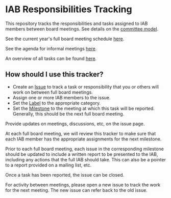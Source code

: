 # IAB Responsibilities Tracking

This repository tracks the responsibilities and tasks assigned to IAB members
between board meetings. See details on the [committee model](https://wiki.ietf.org/group/iab/committee-model).

See the current year's full board meeting schedule [here](https://wiki.ietf.org/group/iab/2025_Schedule).

See the agenda for informal meetings [here](https://wiki.ietf.org/group/iab/Agenda).

An overview of all tasks can be found [here](https://github.com/orgs/intarchboard/projects/2/views/1).

## How should I use this tracker?

- Create an [Issue](https://github.com/intarchboard/responsibilities/issues) to track a task or responsibility that you or others will work on between full board meetings.
- Assign one or more IAB members to the issue.
- Set the [Label](https://github.com/intarchboard/responsibilities/labels) to the appropriate category.
- Set the [Milestone](https://github.com/intarchboard/responsibilities/milestones) to the meeting at which this task will be reported. Generally, this should be the next full board meeting.

Provide updates on meetings, discussions, etc, on the issue page.

At each full board meeting, we will review this tracker to make sure that each IAB member has the appropriate assignments for the next milestone.

Prior to each full board meeting, each issue in the corresponding milestone should be updated to include a written report to be presented to the IAB, including any actions that the full IAB should take. This can also be a pointer to a report provided on a mailing list, etc.

Once a task has been reported, the issue can be closed.

For activity between meetings, please open a new issue to track the work for the next meeting. The new issue can refer back to the old issue.
